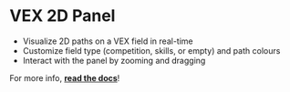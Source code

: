 # VEX 2D Panel
* Visualize 2D paths on a VEX field in real-time
* Customize field type (competition, skills, or empty) and path colours
* Interact with the panel by zooming and dragging

For more info, **[read the docs](https://foxglove-vex-docs.vercel.app/visualizing#vex-2d-panel-custom-panel)**!

[](https://raw.githubusercontent.com/Daniel-Alp/foxglove-vex-2d-panel/blob/master/thumbnail.png)
